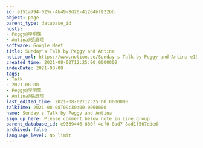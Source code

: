 ```yaml
---
id: e151a794-025c-4b49-8d26-41264bf922bb
object: page
parent_type: database_id
hosts:
- Peggy@李明霈
- Antina@張庭瑄
software: Google Meet
title: Sunday's Talk by Peggy and Antina
notion_url: https://www.notion.so/Sunday-s-Talk-by-Peggy-and-Antina-e151a794025c4b498d2641264bf922bb
created_time: 2021-08-02T12:25:00.0000000
indexDate: 2021-08-08
tags:
- Talk
- 2021-08-08
- Peggy@李明霈
- Antina@張庭瑄
last_edited_time: 2021-08-02T12:25:00.0000000
talktime: 2021-08-08T09:30:00.0000000
name: Sunday's Talk by Peggy and Antina
sign_up_here: Please comment below note in Line group
parent_database_id: e9339446-880f-4ef0-8ad7-8ad1f507dded
archived: false
language_level: No limit
---
```








